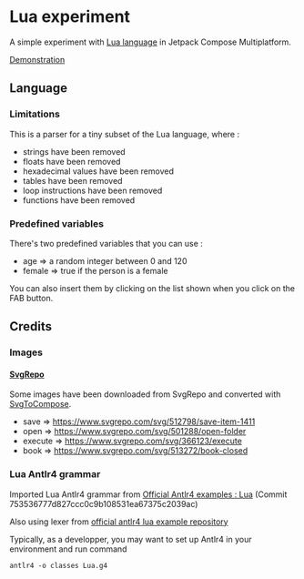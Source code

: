 # Lua experiment

A simple experiment with [Lua language](https://www.lua.org/) in Jetpack Compose Multiplatform.

[Demonstration](https://github.com/loloof64/LuaExperimentComposeMP/assets/1826495/34e38d4d-d45f-45d1-ba3f-268ff323d83d)

## Language

### Limitations

This is a parser for a tiny subset of the Lua language, where :
* strings have been removed
* floats have been removed
* hexadecimal values have been removed
* tables have been removed
* loop instructions have been removed
* functions have been removed

### Predefined variables

There's two predefined variables that you can use :
* age => a random integer between 0 and 120
* female => true if the person is a female

You can also insert them by clicking on the list shown when you click on the FAB button.

## Credits

### Images

#### [SvgRepo](https://www.svgrepo.com/)

Some images have been downloaded from SvgRepo and converted with [SvgToCompose](https://www.composables.com/svgtocompose).

* save => https://www.svgrepo.com/svg/512798/save-item-1411
* open => https://www.svgrepo.com/svg/501288/open-folder
* execute => https://www.svgrepo.com/svg/366123/execute
* book => https://www.svgrepo.com/svg/513272/book-closed

### Lua Antlr4 grammar

Imported Lua Antlr4 grammar from [Official Antlr4 examples : Lua](https://github.com/antlr/grammars-v4/tree/master/lua)
(Commit 753536777d827ccc0c9b108531ea67375c2039ac)

Also using lexer from [official antlr4 lua example repository](https://github.com/antlr/grammars-v4/blob/master/lua/Java/LuaLexerBase.java)

Typically, as a developper, you may want to set up Antlr4 in your environment and run command
```
antlr4 -o classes Lua.g4
```
